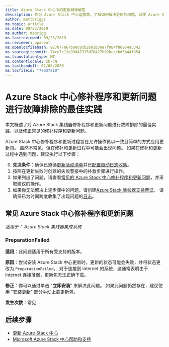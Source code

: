 ```yaml
---
title: Azure Stack 中心中的更新疑难解答
description: 作为 Azure Stack 中心运营商，了解如何解决更新的问题，以便 Azure Stack 中心尽快返回到生产环境。
author: mattbriggs
ms.topic: article
ms.date: 09/23/2019
ms.author: mabrigg
ms.lastreviewed: 09/23/2019
ms.reviewer: ppacent
ms.openlocfilehash: 927877867b0ec8cb2601b50e7f084f86964a5342
ms.sourcegitcommit: 74ce7c12a93d47315d70427b02bcacbd3b44f854
ms.translationtype: MT
ms.contentlocale: zh-CN
ms.lasthandoff: 02/06/2020
ms.locfileid: "77037210"
---
```

# <a name="best-practices-for-troubleshooting-azure-stack-hub-patch-and-update-issues"></a>Azure Stack 中心修补程序和更新问题进行故障排除的最佳实践

本文概述了对 Azure Stack 集线器修补程序和更新问题进行故障排除的最佳实践，以及修正常见的修补程序和更新问题。


Azure Stack 中心修补程序和更新过程旨在允许操作员以一致且简单的方式应用更新包。 虽然不常见，但在修补和更新过程中可能会出现问题。 如果在修补和更新过程中遇到问题，建议执行以下步骤：

0. **先决条件**：确保已遵循[更新活动清单](release-notes-checklist.md)并已[配置自动日志收集](azure-stack-configure-automatic-diagnostic-log-collection.md)。
1. 按照在更新失败时创建的失败警报中的补救步骤进行操作。
2. 如果列出了问题，请查看[常见的 Azure Stack 中心修补程序和更新问题](#common-azure-stack-hub-patch-and-update-issues)，并采取建议的操作。
3. 如果你无法解决上述步骤中的问题，请创建[Azure Stack 集线器支持票证](azure-stack-help-and-support-overview.md)。 请确保已为时间跨度收集了出现问题的[日志](https://docs.microsoft.com/azure-stack/operator/azure-stack-configure-on-demand-diagnostic-log-collection)。

## <a name="common-azure-stack-hub-patch-and-update-issues"></a>常见 Azure Stack 中心修补程序和更新问题

*适用于： Azure Stack 集线器集成系统*

### <a name="preparationfailed"></a>PreparationFailed

**适用**：此问题适用于所有受支持的版本。

**原因**：尝试安装 Azure Stack 中心更新时，更新的状态可能会失败，并将状态更改为 `PreparationFailed`。 对于连接到 internet 的系统，这通常表明由于 internet 连接薄弱，更新包无法正确下载。 

**修正**：你可以通过单击 "**立即安装**" 来解决此问题。 如果此问题仍然存在，建议使用 "[安装更新](azure-stack-apply-updates.md?#install-updates-and-monitor-progress)" 部分手动上载更新包。

**发生次数**：常见

## <a name="next-steps"></a>后续步骤

- [更新 Azure Stack 中心](azure-stack-updates.md)  
- [Microsoft Azure Stack 中心帮助和支持](azure-stack-help-and-support-overview.md)
